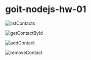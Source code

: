# goit-nodejs-hw-01

![listContacts](https://monosnap.com/file/VzmMNjm8o8nlN4kLDjKyIELsYtNye5)

![getContactById](https://monosnap.com/file/wqvo0fPcMOP6r4OOBbHKbTg8WZ8uQu)

![addContact](https://monosnap.com/file/XSLZT60V3pzcu98jGR8n8Ebe3xlkyt)

![removeContact](https://monosnap.com/file/lXdJswJ5SnAC7nAWeEowotiOoYPiOT)
